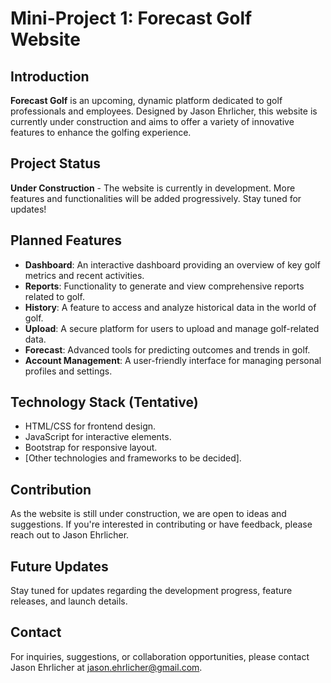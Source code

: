 
# Mini-Project 1: Forecast Golf Website

## Introduction
**Forecast Golf** is an upcoming, dynamic platform dedicated to golf professionals and employees. Designed by Jason Ehrlicher, this website is currently under construction and aims to offer a variety of innovative features to enhance the golfing experience.

## Project Status
**Under Construction** - The website is currently in development. More features and functionalities will be added progressively. Stay tuned for updates!

## Planned Features
- **Dashboard**: An interactive dashboard providing an overview of key golf metrics and recent activities.
- **Reports**: Functionality to generate and view comprehensive reports related to golf.
- **History**: A feature to access and analyze historical data in the world of golf.
- **Upload**: A secure platform for users to upload and manage golf-related data.
- **Forecast**: Advanced tools for predicting outcomes and trends in golf.
- **Account Management**: A user-friendly interface for managing personal profiles and settings.

## Technology Stack (Tentative)
- HTML/CSS for frontend design.
- JavaScript for interactive elements.
- Bootstrap for responsive layout.
- [Other technologies and frameworks to be decided].

## Contribution
As the website is still under construction, we are open to ideas and suggestions. If you're interested in contributing or have feedback, please reach out to Jason Ehrlicher.

## Future Updates
Stay tuned for updates regarding the development progress, feature releases, and launch details.

## Contact
For inquiries, suggestions, or collaboration opportunities, please contact Jason Ehrlicher at [jason.ehrlicher@gmail.com](mailto:jason.ehrlicher@gmail.com).

